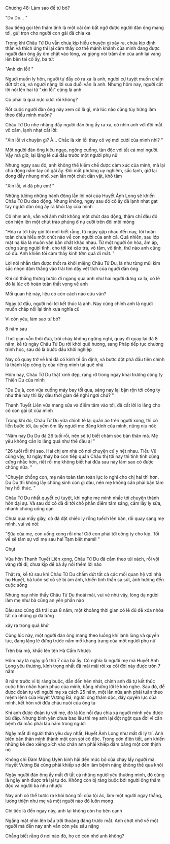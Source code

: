 




Chương 48: Làm sao để từ bỏ?

"Du Du... "

Sau tiếng gọi tên thâm tình là một cái ôm bất ngờ được người đàn ông mang tới, gửi trọn cho người con gái đã chia xa

Trong khi Châu Tử Du vẫn chưa kịp hiểu chuyện gì xảy ra, chưa kịp định thần và thích ứng thì lại cảm thấy cơ thể mảnh khảnh của mình đang được người đàn ông ấy ôm chặt vào lòng, và giọng nói trầm ấm của anh lại vang lên bên tai cô ấy, ba từ:

"Anh xin lỗi! "

Người muốn ly hôn, người tự đẩy cô ra xa là anh, người cự tuyệt muốn chấm dứt tất cả, và người nặng lời xua đuổi vẫn là anh. Nhưng hôm nay, người cất lời nói lên hai từ "xin lỗi" cũng là anh

Có phải là quá nực cười rồi không?

Rốt cuộc người đàn ông này xem cô là gì, mà lúc nào cũng tùy hứng làm theo điều mình muốn?

Châu Tử Du nhẹ nhàng đẩy người đàn ông ấy ra xa, cô nhìn anh với đôi mắt vô cảm, lạnh nhạt cất lời:

"Xin lỗi vì chuyện gì? À... Chắc là xin lỗi thay cô vợ mới cưới của mình nhỉ? "

Một người đàn ông kiêu ngạo, ngông cuồng, tàn độc với tất cả mọi người. Vậy mà giờ, lại lặng lẽ cúi đầu trước một người phụ nữ

Nhưng ngay sau đó, anh không thể kiềm chế được cảm xúc của mình, mà lại chủ động nắm tay cô gái ấy. Đôi mắt phượng uy nghiêm, sắc lạnh, giờ lại đong đầy nhung nhớ, xen lẫn một chút dằn vặt, khổ tâm


"Xin lỗi, vì đã phụ em! "

Những tưởng những hành động lẫn lời nói của Huyết Ảnh Long sẽ khiến Châu Tử Du dao động. Nhưng không, ngay sau đó cô ấy đã lạnh nhạt gạt tay người đàn ông ấy ra khỏi tay của mình

Cô nhìn anh, vẫn với ánh mắt không một chút dao động, thậm chí đâu đó còn hiện lên một chút trào phúng ở nụ cười trên đôi môi mỏng

"Hóa ra tới bây giờ tôi mới biết rằng, từ ngày gặp nhau đến nay, tôi hoàn toàn chưa hiểu một chút nào về con người của anh cả. Quả nhiên, sau lớp mặt nạ kia là muôn vàn bản chất khác nhau. Từ một người ôn hòa, ấm áp, cưng sủng người tình, cho tới kẻ xảo trá, vô tâm, vô tình, thứ nào anh cũng có đủ. Anh khiến tôi cảm thấy kinh tởm quá đi mất. "

Lời nói nhẫn tâm được thốt ra khỏi miệng Châu Tử Du, là như từng mũi kim sắc nhọn đâm thẳng vào trái tim đầy vết tích của người đàn ông

Khi cô thẳng thừng bước đi ngang qua anh như hai người dưng xa lạ, có lẽ đó là lúc cô hoàn toàn thất vọng về anh

Mối quan hệ này, liệu có còn cách nào cứu vãn?

Ngay từ đầu, người nói lời kết thúc là anh. Nay cũng chính anh là người muốn chắp nối lại tình xưa nghĩa cũ

Vì còn yêu, làm sao từ bỏ?


8 năm sau

Thời gian vẫn thôi đưa, trôi chảy không ngừng nghỉ, quay đi quay lại đã 8 năm, kể từ ngày Châu Tử Du rời khỏi quê hương, sang Pháp tiếp tục chương trình học, sau đó là bước đầu khởi nghiệp

Nay cô quay trở về khi đã có kinh tế ổn định, và bước đột phá đầu tiên chính là thành lập công ty của riêng mình tại quê nhà

Hôm nay, Châu Tử Du thật xinh đẹp, rạng rỡ trong ngày khai trương công ty Thiên Du của mình

"Du Du à, con vừa xuống máy bay tối qua, sáng nay lại bận rộn tới công ty như thế này thì lấy đâu thời gian để nghỉ ngơi chứ? "

Thanh Tuyết Liên vừa mang sữa và điểm tâm vào tới, đã cất lời lo lắng cho cô con gái út của mình


Trong khi đó, Châu Tử Du vừa chỉnh tề lại quần áo trên người xong, thì cô liền bước tới, âu yếm ôm lấy người mẹ đáng kính của mình, nũng nịu nói:

"Năm nay Du Du đã 26 tuổi rồi, nên sẽ tự biết chăm sóc bản thân mà. Mẹ yêu không cần lo lắng quá như thế đâu ạ! "

"26 tuổi rồi thì sao. Hai chị em nhà cô nói chuyện cứ y hệt nhau. Tiểu Vũ cũng vậy, từ ngày thay ba con tiếp quản Châu thị tới nay thì tính tình cũng cứng nhắc hơn, riết rồi mẹ không biết hai đứa sau này làm sao có được chồng nữa. "

"Chuyện chồng con, mẹ nên toàn tâm toàn lực lo nghĩ cho chị hai thì hơn. Du Du thì không lấy chồng sinh con gì đâu, nên mẹ không cần phải bận tâm hay hối thúc. "

Châu Tử Du nhất quyết cự tuyệt, khi nghe mẹ mình nhắc tới chuyện thành hôn đại sự. Và sau đó cô đã đi tới chỗ phần điểm tâm sáng, cầm lấy ly sữa, nhanh chóng uống cạn

Chưa qua mấy giây, cô đã đặt chiếc ly rỗng tuếch lên bàn, rồi quay sang mẹ mình, vui vẻ nói:

"Sữa của mẹ, con uống xong rồi nha! Giờ con phải tới công ty cho kịp. Tối về sẽ tâm sự với mẹ sau ha! Tạm biệt mami! "

Chụt

Vừa hôn Thanh Tuyết Liên xong, Châu Tử Du đã cầm theo túi xách, rồi vội vàng rời đi, chưa kịp để bà ấy nói thêm lời nào

Thật ra, kể từ sau khi Châu Tử Du chấm dứt tất cả các mối quan hệ với nhà họ Huyết, bà luôn sợ cô sẽ bị ám ảnh, khiến tinh thần sa sút, ảnh hưởng đến cuộc sống

Nhưng nay nhìn thấy Châu Tử Du thoải mái, vui vẻ như vậy, lòng dạ người làm mẹ như bà cũng an yên phần nào

Dẫu sao cũng đã trải qua 8 năm, một khoảng thời gian có lẽ đủ để xóa nhòa tất cả những gì đã từng

xảy ra trong quá khứ



Cùng lúc này, một người đàn ông mang theo luồng khí lạnh lùng và quyền lực, đang lặng lẽ đứng trước nấm mồ khang trang của một người phụ nữ


Trên bia mộ, khắc lên tên Hà Cẩm Nhược

Hôm nay là ngày giỗ thứ 7 của bà ấy. Có nghĩa là người mẹ mà Huyết Ảnh Long yêu thương, kính trọng nhất đã mãi mãi rời xa cõi đời này được tròn 7 năm

8 năm trước vì bị ràng buộc, dẫn đến hèn nhát, chính anh đã tự kết thúc cuộc hôn nhân hạnh phúc của mình, bằng những lời lẽ khó nghe. Sau đó, để được đoàn tụ với người mẹ xa cách 25 năm, một lần nữa anh phải tuân theo mệnh lệnh của Huyết Vương Bá, người ông thâm độc, đầy quyền lực của mình, kết hôn với đứa cháu nuôi của ông ta

Khi anh được đoàn tụ với mẹ, đó là lúc nỗi đau chia xa người mình yêu được bù đắp. Nhưng bình yên chưa bao lâu thì mẹ anh lại đột ngột qua đời vì căn bệnh đã mắc phải lâu năm trong người

Ngày mất đi người thân yêu duy nhất, Huyết Ảnh Long như mất đi lý trí. Anh biến bản thân mình thành một con sói cô độc. Trong cơn điên tiết, anh khiến những kẻ đeo xiềng xích vào chân anh phải khiếp đảm bằng một cơn thịnh nộ

Không chỉ Đàm Mộng Uyên kinh hãi đến mức bỏ của chạy lấy người mà Huyết Vương Bá cũng phải khiếp sợ đến lâm bệnh nặng không thể qua khỏi

Ngày người đàn ông ấy mất đi tất cả những người yêu thương mình, đó cũng là ngày anh được trả lại tự do. Không còn bị ràng buộc bởi người ông thâm độc và người ba nhu nhược

Nay anh có thể bước ra khỏi bóng tối của tội ác, làm một người ngay thẳng, lương thiện như mẹ và một người nào đó luôn mong

Chỉ tiếc là đến ngày này, anh lại không còn họ bên cạnh

Ngẩng mặt nhìn lên bầu trời thoáng đãng trước mắt. Anh chợt nhớ về một người mà đến nay anh vẫn còn yêu sâu nặng

Chẳng biết rằng ở nơi nào đó, họ có còn nhớ anh không?




